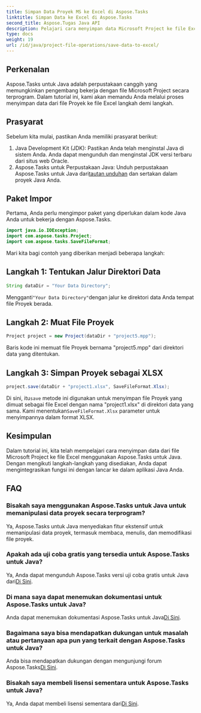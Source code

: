 ```yaml
---
title: Simpan Data Proyek MS ke Excel di Aspose.Tasks
linktitle: Simpan Data ke Excel di Aspose.Tasks
second_title: Aspose.Tugas Java API
description: Pelajari cara menyimpan data Microsoft Project ke file Excel menggunakan Aspose.Tasks untuk Java. Integrasi yang mudah untuk pengembang Java.
type: docs
weight: 19
url: /id/java/project-file-operations/save-data-to-excel/
---
```

## Perkenalan
Aspose.Tasks untuk Java adalah perpustakaan canggih yang memungkinkan pengembang bekerja dengan file Microsoft Project secara terprogram. Dalam tutorial ini, kami akan memandu Anda melalui proses menyimpan data dari file Proyek ke file Excel langkah demi langkah.
## Prasyarat
Sebelum kita mulai, pastikan Anda memiliki prasyarat berikut:
1. Java Development Kit (JDK): Pastikan Anda telah menginstal Java di sistem Anda. Anda dapat mengunduh dan menginstal JDK versi terbaru dari situs web Oracle.
2.  Aspose.Tasks untuk Perpustakaan Java: Unduh perpustakaan Aspose.Tasks untuk Java dari[tautan unduhan](https://releases.aspose.com/tasks/java/) dan sertakan dalam proyek Java Anda.

## Paket Impor
Pertama, Anda perlu mengimpor paket yang diperlukan dalam kode Java Anda untuk bekerja dengan Aspose.Tasks.
```java
import java.io.IOException;
import com.aspose.tasks.Project;
import com.aspose.tasks.SaveFileFormat;
```

Mari kita bagi contoh yang diberikan menjadi beberapa langkah:
## Langkah 1: Tentukan Jalur Direktori Data
```java
String dataDir = "Your Data Directory";
```
 Mengganti`"Your Data Directory"`dengan jalur ke direktori data Anda tempat file Proyek berada.
## Langkah 2: Muat File Proyek
```java
Project project = new Project(dataDir + "project5.mpp");
```
Baris kode ini memuat file Proyek bernama "project5.mpp" dari direktori data yang ditentukan.
## Langkah 3: Simpan Proyek sebagai XLSX
```java
project.save(dataDir + "project1.xlsx", SaveFileFormat.Xlsx);
```
 Di sini, itu`save` metode ini digunakan untuk menyimpan file Proyek yang dimuat sebagai file Excel dengan nama "project1.xlsx" di direktori data yang sama. Kami menentukan`SaveFileFormat.Xlsx` parameter untuk menyimpannya dalam format XLSX.

## Kesimpulan
Dalam tutorial ini, kita telah mempelajari cara menyimpan data dari file Microsoft Project ke file Excel menggunakan Aspose.Tasks untuk Java. Dengan mengikuti langkah-langkah yang disediakan, Anda dapat mengintegrasikan fungsi ini dengan lancar ke dalam aplikasi Java Anda.
## FAQ
### Bisakah saya menggunakan Aspose.Tasks untuk Java untuk memanipulasi data proyek secara terprogram?
Ya, Aspose.Tasks untuk Java menyediakan fitur ekstensif untuk memanipulasi data proyek, termasuk membaca, menulis, dan memodifikasi file proyek.
### Apakah ada uji coba gratis yang tersedia untuk Aspose.Tasks untuk Java?
 Ya, Anda dapat mengunduh Aspose.Tasks versi uji coba gratis untuk Java dari[Di Sini](https://releases.aspose.com/).
### Di mana saya dapat menemukan dokumentasi untuk Aspose.Tasks untuk Java?
Anda dapat menemukan dokumentasi Aspose.Tasks untuk Java[Di Sini](https://reference.aspose.com/tasks/java/).
### Bagaimana saya bisa mendapatkan dukungan untuk masalah atau pertanyaan apa pun yang terkait dengan Aspose.Tasks untuk Java?
 Anda bisa mendapatkan dukungan dengan mengunjungi forum Aspose.Tasks[Di Sini](https://forum.aspose.com/c/tasks/15).
### Bisakah saya membeli lisensi sementara untuk Aspose.Tasks untuk Java?
 Ya, Anda dapat membeli lisensi sementara dari[Di Sini](https://purchase.aspose.com/temporary-license/).